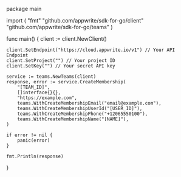 package main

import (
    "fmt"
    "github.com/appwrite/sdk-for-go/client"
    "github.com/appwrite/sdk-for-go/teams"
)

func main() {
    client := client.NewClient()

    client.SetEndpoint("https://cloud.appwrite.io/v1") // Your API Endpoint
    client.SetProject("") // Your project ID
    client.SetKey("") // Your secret API key

    service := teams.NewTeams(client)
    response, error := service.CreateMembership(
        "[TEAM_ID]",
        []interface{}{},
        "https://example.com",
        teams.WithCreateMembershipEmail("email@example.com"),
        teams.WithCreateMembershipUserId("[USER_ID]"),
        teams.WithCreateMembershipPhone("+12065550100"),
        teams.WithCreateMembershipName("[NAME]"),
    )

    if error != nil {
        panic(error)
    }

    fmt.Println(response)
}
